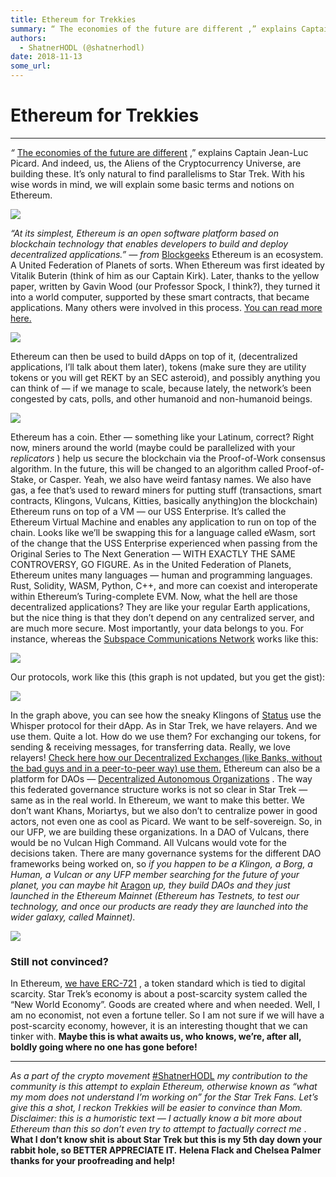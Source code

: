 ```yaml
---
title: Ethereum for Trekkies
summary: “ The economies of the future are different ,” explains Captain Jean-Luc Picard. And indeed, us, the Aliens of the Cryptocurrency Universe, are building these. It’s only natural to find parallelisms to Star Trek. With his wise words in mind, we will explain some basic terms and notions on Ethereum. “At its simplest, Ethereum is an open software platform based on blockchain technology that enables developers to build and deploy decentralized applications.” — from Blockgeeks Ethereum is an ecosyst
authors:
  - ShatnerHODL (@shatnerhodl)
date: 2018-11-13
some_url: 
---
```


# Ethereum for Trekkies


----

 _“_  [The economies of the future are different](https://www.quora.com/What-is-the-economic-system-of-the-Star-Trek-Federation-Does-the-Federation-have-money-How-does-their-social-safety-net-work-What-motivates-careers-and-personal-productivity-How-are-things-owned-and-exchanged) ,” explains Captain Jean-Luc Picard. And indeed, us, the Aliens of the Cryptocurrency Universe, are building these. It’s only natural to find parallelisms to Star Trek. With his wise words in mind, we will explain some basic terms and notions on Ethereum.

![](https://cdn-images-1.medium.com/max/1600/1*VaRudPGu-3xqqv_V44Bryg.jpeg)

 _“At its simplest, Ethereum is an open software platform based on blockchain technology that enables developers to build and deploy decentralized applications.” — from_  [Blockgeeks](https://blockgeeks.com/) 
Ethereum is an ecosystem. A United Federation of Planets of sorts. When Ethereum was first ideated by Vitalik Buterin (think of him as our Captain Kirk). Later, thanks to the yellow paper, written by Gavin Wood (our Professor Spock, I think?), they turned it into a world computer, supported by these smart contracts, that became applications. Many others were involved in this process. [You can read more here.](https://vitalik.ca/general/2017/09/14/prehistory.html) 

![](https://cdn-images-1.medium.com/max/1600/1*cqelzRtr0-XMbzn-p2ZqXw.jpeg)

Ethereum can then be used to build dApps on top of it, (decentralized applications, I’ll talk about them later), tokens (make sure they are utility tokens or you will get REKT by an SEC asteroid), and possibly anything you can think of — if we manage to scale, because lately, the network’s been congested by cats, polls, and other humanoid and non-humanoid beings.

![](https://cdn-images-1.medium.com/max/1600/1*6bhdyZI0oEcOa2wFSSSdwQ.jpeg)

Ethereum has a coin. Ether — something like your Latinum, correct? Right now, miners around the world (maybe could be parallelized with your _replicators_ ) help us secure the blockchain via the Proof-of-Work consensus algorithm. In the future, this will be changed to an algorithm called Proof-of-Stake, or Casper. Yeah, we also have weird fantasy names. We also have gas, a fee that’s used to reward miners for putting stuff (transactions, smart contracts, Klingons, Vulcans, Kitties, basically anything)on the blockchain)
Ethereum runs on top of a VM — our USS Enterprise. It’s called the Ethereum Virtual Machine and enables any application to run on top of the chain. Looks like we’ll be swapping this for a language called eWasm, sort of the change that the USS Enterprise experienced when passing from the Original Series to The Next Generation — WITH EXACTLY THE SAME CONTROVERSY, GO FIGURE.
As in the United Federation of Planets, Ethereum unites many languages — human and programming languages. Rust, Solidity, WASM, Python, C++, and more can coexist and interoperate within Ethereum’s Turing-complete EVM.
Now, what the hell are those decentralized applications? They are like your regular Earth applications, but the nice thing is that they don’t depend on any centralized server, and are much more secure. Most importantly, your data belongs to you. For instance, whereas the [Subspace Communications Network](https://scifi.stackexchange.com/questions/19725/how-does-star-trek-faster-than-light-communication-work) works like this:

![](https://cdn-images-1.medium.com/max/1600/0*QTZaLYSZsjh2Hehi)

Our protocols, work like this (this graph is not updated, but you get the gist):

![](https://cdn-images-1.medium.com/max/1600/0*lr5AMj0ZXUd9jUZW)

In the graph above, you can see how the sneaky Klingons of [Status](https://status.im) use the Whisper protocol for their dApp.
As in Star Trek, we have relayers. And we use them. Quite a lot. How do we use them? For exchanging our tokens, for sending & receiving messages, for transferring data. Really, we love relayers! [Check here how our Decentralized Exchanges (like Banks, without the bad guys and in a peer-to-peer way) use them.](https://relayer.network/) 
Ethereum can also be a platform for DAOs — [Decentralized Autonomous Organizations](https://www.ethereum.org/dao) . The way this federated governance structure works is not so clear in Star Trek — same as in the real world. In Ethereum, we want to make this better. We don’t want Khans, Moriartys, but we also don’t to centralize power in good actors, not even one as cool as Picard. We want to be self-sovereign. So, in our UFP, we are building these organizations. In a DAO of Vulcans, there would be no Vulcan High Command. All Vulcans would vote for the decisions taken. There are many governance systems for the different DAO frameworks being worked on, so _if you happen to be a Klingon, a Borg, a Human, a Vulcan or any UFP member searching for the future of your planet, you can maybe hit_  [Aragon](https://aragon.org/)  _up, they build DAOs and they just launched in the Ethereum Mainnet (Ethereum has Testnets, to test our technology, and once our products are ready they are launched into the wider galaxy, called Mainnet)._ 

![](https://cdn-images-1.medium.com/max/1600/1*21ahWNPxZLBhuiMpFi_xdw.jpeg)


### Still not convinced?
In Ethereum, [we have ERC-721](http://erc721.org/) , a token standard which is tied to digital scarcity. Star Trek’s economy is about a post-scarcity system called the “New World Economy”. Goods are created where and when needed. Well, I am no economist, not even a fortune teller. So I am not sure if we will have a post-scarcity economy, however, it is an interesting thought that we can tinker with. **Maybe this is what awaits us, who knows, we’re, after all, boldly going where no one has gone before!** 

----

 _As a part of the crypto movement_  [#ShatnerHODL](https://shatnerhodl.com)  _my contribution to the community is this attempt to explain Ethereum, otherwise known as “what my mom does not understand I’m working on” for the Star Trek Fans. Let’s give this a shot, I reckon Trekkies will be easier to convince than Mom._ 
 _Disclaimer: this is a humoristic text — I actually know a bit more about Ethereum than this so don’t even try to attempt to factually correct me_ . **What I don’t know shit is about Star Trek but this is my 5th day down your rabbit hole, so BETTER APPRECIATE IT.** 
 **Helena Flack and Chelsea Palmer thanks for your proofreading and help!** 

